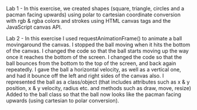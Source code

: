 Lab 1 - In this exercise, we created shapes (square, triangle, circles and a pacman facing upwards) using polar to cartesian coordinate conversion with rgb & rgba colors and strokes using HTML canvas tags and the JavaScript canvas API.

Lab 2 - In this exercise I used requestAnimationFrame() to animate a ball movingaround the canvas.
        I stopped the ball moving when it hits the bottom of the canvas.
        I changed the code so that the ball starts moving up the way once it reaches the bottom of the screen.
        I changed the code so that the ball bounces from the bottom to the top of the screen, and back again repeatedly.
        I gave the ball a horizontal velocity, as well as a vertical one, and had it bounce off the left and right              sides of the canvas also.
        I represented the ball as a class/object (that includes attributes such as x & y position, x & y velocity,              radius etc. and methods such as draw, move, resize)
        Added to the ball class so that the ball now looks like the pacman facing upwards (using cartesian to polar             conversion).
      


